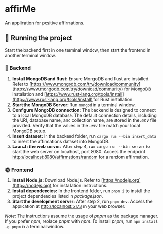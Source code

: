 # affirMe
An application for positive affirmations.

## 🎉 Running the project
Start the backend first in one terminal window, then start the frontend in another terminal window.

### 🌚 Backend
1. **Install MongoDB and Rust:** Ensure MongoDB and Rust are installed. Refer to [https://www.mongodb.com/try/download/community](https://www.mongodb.com/try/download/community) for MongoDB installation and [https://www.rust-lang.org/tools/install](https://www.rust-lang.org/tools/install) for Rust installation.
2. **Start the MongoDB Server:** Run `mongod` in a terminal window.
3. **Configure MongoDB connection:** The backend is designed to connect to a local MongoDB database. The default connection details, including the URI, database name, and collection name, are stored in the *.env* file provided. Verify that the values in the *.env* file match your local MongoDB setup.
4. **Insert dataset:** In the backend folder, run `cargo run --bin insert_data` to insert the affirmations dataset into MongoDB.
5. **Launch the web server:** After step 4, run `cargo run --bin server` to start the web server on localhost, port 8080. Access the endpoint [http://localhost:8080/affirmations/random](http://localhost:8080/affirmations/random) for a random affirmation.

### 🌞 Frontend
1. **Install Node.js:** Download Node.js. Refer to [https://nodejs.org](https://nodejs.org) for installation instructions.
2. **Install dependencies:** In the frontend folder, run `pnpm i` to install the project dependencies listed in *package.json*.
3. **Start the development server:** After step 2, run `pnpm dev`. Access the application at [http://localhost:5173](http://localhost:5173) in your web browser.

*Note:* The instructions assume the usage of *pnpm* as the package manager. If you prefer *npm*, replace *pnpm* with *npm*. To install *pnpm*, run `npm install -g pnpm` in a terminal window.
